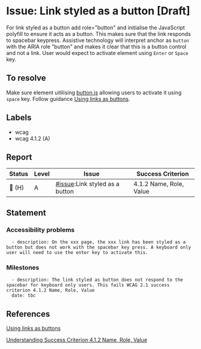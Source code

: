 # Issue: Link styled as a button [Draft]

For link styled as a button add role="button" and initialise the JavaScript polyfill to ensure it acts as a button.
This makes sure that the link responds to spacebar keypress.
Assistive technology will interpret anchor as `button` with the ARIA role "button" and makes it clear that this is a button control and not a link.  User would expect to activate element using `Enter` or `Space` key.

## To resolve
Make sure element uitilising [button.js](https://github.com/alphagov/govuk-frontend/blob/28ca6d5f61df309c00490f22d809bb6d7aaec7ab/src/components/button/button.js) allowing users to activate it using `space` key.
Follow guidance [Using links as buttons](https://github.com/hmrc/accessibility/blob/master/docs/design-and-usability-quick-wins.md#using-links-as-buttons). 
## Labels

- wcag
- wcag 4.1.2 (A)

## Report

| Status | Level | Issue | Success Criterion |
| ------ | ----- | ----- | ----------------- |
| 🔴 (H) | A    | [#issue]():Link styled as a button | 4.1.2 Name, Role, Value |

## Statement

### Accessibility problems
```
  - description: On the xxx page, the xxx link has been styled as a button but does not work with the spacebar key press. A keyboard only user will need to use the enter key to activate this.

```

### Milestones

```
  - description: The link styled as button does not respond to the spacebar for keyboard only users. This fails WCAG 2.1 success criterion 4.1.2 Name, Role, Value
  date: tbc
```

## References

[Using links as buttons](https://github.com/hmrc/accessibility/blob/master/docs/design-and-usability-quick-wins.md#using-links-as-buttons)

[Understanding Success Criterion 4.1.2 Name, Role, Value ](https://www.w3.org/WAI/WCAG21/Understanding/name-role-value)
